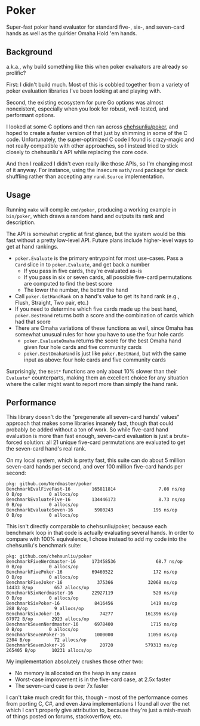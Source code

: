 # Poker

Super-fast poker hand evaluator for standard five-, six-, and seven-card hands
as well as the quirkier Omaha Hold 'em hands.

## Background

a.k.a., why build something like this when poker evaluators are already so
prolific?

First: I didn't build much.  Most of this is cobbled together from a variety of
poker evaluation libraries I've been looking at and playing with.

Second, the existing ecosystem for pure Go options was almost nonexistent,
especially when you look for robust, well-tested, and performant options.

I looked at some C options and then ran across
[chehsunliu/poker](https://github.com/chehsunliu/poker), and hoped to create a
faster version of that just by shimming in some of the C code.  Unfortunately,
the super-optimized C code I found is crazy-magic and not really compatible
with other approaches, so I instead tried to stick closely to chehsunliu's API
while replacing the core code.

And then I realized I didn't even really like those APIs, so I'm changing most
of it anyway.  For instance, using the insecure `math/rand` package for deck
shuffling rather than accepting any `rand.Source` implementation.

## Usage

Running `make` will compile `cmd/poker`, producing a working example in
`bin/poker`, which draws a random hand and outputs its rank and description.

The API is somewhat cryptic at first glance, but the system would be this fast
without a pretty low-level API.  Future plans include higher-level ways to get
at hand rankings.

- `poker.Evaluate` is the primary entrypoint for most use-cases.  Pass a `Card`
  slice in to `poker.Evaluate`, and get back a number
  - If you pass in five cards, they're evaluated as-is
  - If you pass in six or seven cards, all possible five-card permutations are
    computed to find the best score
  - The lower the number, the better the hand
- Call `poker.GetHandRank` on a hand's value to get its hand rank (e.g., Flush,
  Straight, Two pair, etc.)
- If you need to determine which five cards made up the best hand,
  `poker.BestHand` returns both a score and the combination of cards which had
  that score
- There are Omaha variations of these functions as well, since Omaha has
  somewhat unusual rules for how you have to use the four hole cards
  - `poker.EvaluateOmaha` returns the score for the best Omaha hand given four
    hole cards and five community cards
  - `poker.BestOmahaHand` is just like `poker.BestHand`, but with the same
    input as above: four hole cards and five community cards

Surprisingly, the `Best*` functions are only about 10% slower than their
`Evaluate*` counterparts, making them an excellent choice for any situation
where the caller might want to report more than simply the hand rank.

## Performance

This library doesn't do the "pregenerate all seven-card hands' values" approach
that makes some libraries insanely fast, though that could probably be added
without a ton of work.  So while five-card hand evaluation is more than fast
enough, seven-card evaluation is just a brute-forced solution: all 21 unique
five-card permutations are evaluated to get the seven-card hand's real rank.

On my local system, which is pretty fast, this suite can do about 5 million
seven-card hands per second, and over 100 million five-card hands per second:

```
pkg: github.com/Nerdmaster/poker
BenchmarkEvalFiveFast-16        165811814                7.08 ns/op            0 B/op          0 allocs/op
BenchmarkEvaluateFive-16        134446173                8.73 ns/op            0 B/op          0 allocs/op
BenchmarkEvaluateSeven-16        5980243               195 ns/op               0 B/op          0 allocs/op
```

This isn't directly comparable to chehsunliu/poker, because each benchmark loop
in that code is actually evaluating several hands.  In order to compare with
100% equivalence, I chose instead to add my code into the chehsunliu's
benchmark suite:

```
pkg: github.com/chehsunliu/poker
BenchmarkFiveNerdmaster-16      173458536               68.7 ns/op             0 B/op          0 allocs/op
BenchmarkFivePoker-16           69460522               172 ns/op               0 B/op          0 allocs/op
BenchmarkFiveJoker-16             375366             32068 ns/op           14433 B/op        657 allocs/op
BenchmarkSixNerdmaster-16       22927119               520 ns/op               0 B/op          0 allocs/op
BenchmarkSixPoker-16             8416456              1419 ns/op             288 B/op          9 allocs/op
BenchmarkSixJoker-16               74277            161396 ns/op           67972 B/op       2923 allocs/op
BenchmarkSevenNerdmaster-16      6978400              1715 ns/op               0 B/op          0 allocs/op
BenchmarkSevenPoker-16           1000000             11050 ns/op            2304 B/op         72 allocs/op
BenchmarkSevenJoker-16             20720            579313 ns/op          265405 B/op      10231 allocs/op
```

My implementation absolutely crushes those other two:

- No memory is allocated on the heap in any cases
- Worst-case improvement is in the five-card case, at 2.5x faster
- The seven-card case is over 7x faster

I can't take much credit for this, though - most of the performance comes from
porting C, C#, and even Java implementations I found all over the net which I
can't properly give attribution to, because they're just a mish-mash of things
posted on forums, stackoverflow, etc.
